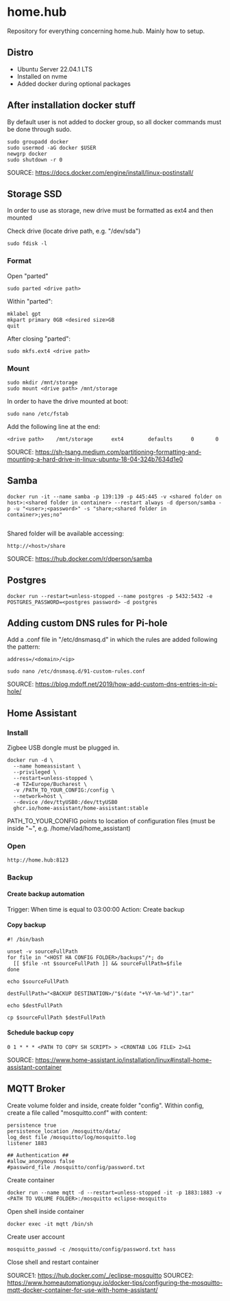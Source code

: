 # home.hub
Repository for everything concerning home.hub. Mainly how to setup.

## Distro
- Ubuntu Server 22.04.1 LTS
- Installed on nvme
- Added docker during optional packages

## After installation docker stuff
By default user is not added to docker group, so all docker commands must be done through sudo.

```
sudo groupadd docker
sudo usermod -aG docker $USER
newgrp docker
sudo shutdown -r 0
```

SOURCE: https://docs.docker.com/engine/install/linux-postinstall/


## Storage SSD
In order to use as storage, new drive must be formatted as ext4 and then mounted

Check drive (locate drive path, e.g. "/dev/sda")
```
sudo fdisk -l
```
### Format
Open "parted" 
```
sudo parted <drive path>
```
Within "parted":
```
mklabel gpt
mkpart primary 0GB <desired size>GB
quit
```
After closing "parted":
```
sudo mkfs.ext4 <drive path>
```
### Mount
```
sudo mkdir /mnt/storage
sudo mount <drive path> /mnt/storage
```
In order to have the drive mounted at boot:
```
sudo nano /etc/fstab
```
Add the following line at the end:
```
<drive path>    /mnt/storage      ext4        defaults      0       0
```

SOURCE: https://sh-tsang.medium.com/partitioning-formatting-and-mounting-a-hard-drive-in-linux-ubuntu-18-04-324b7634d1e0

## Samba
```
docker run -it --name samba -p 139:139 -p 445:445 -v <shared folder on host>:<shared folder in container> --restart always -d dperson/samba -p -u "<user>;<password>" -s "share;<shared folder in container>;yes;no"
 
```
Shared folder will be available accessing:
```
http://<host>/share
```

SOURCE: https://hub.docker.com/r/dperson/samba

## Postgres
```
docker run --restart=unless-stopped --name postgres -p 5432:5432 -e POSTGRES_PASSWORD=<postgres password> -d postgres
```

## Adding custom DNS rules for Pi-hole
Add a .conf file in "/etc/dnsmasq.d" in which the rules are added following the pattern:
```
address=/<domain>/<ip>
```
```
sudo nano /etc/dnsmasq.d/91-custom-rules.conf 
```
SOURCE: https://blog.mdoff.net/2019/how-add-custom-dns-entries-in-pi-hole/

## Home Assistant

### Install 

Zigbee USB dongle must be plugged in.

```
docker run -d \
  --name homeassistant \
  --privileged \
  --restart=unless-stopped \
  -e TZ=Europe/Bucharest \
  -v /PATH_TO_YOUR_CONFIG:/config \
  --network=host \
  --device /dev/ttyUSB0:/dev/ttyUSB0
  ghcr.io/home-assistant/home-assistant:stable
```

PATH_TO_YOUR_CONFIG points to location of configuration files (must be inside "~", e.g. /home/vlad/home_assistant)

### Open
```
http://home.hub:8123
```

### Backup

#### Create backup automation

Trigger: When time is equal to 03:00:00
Action: Create backup

#### Copy backup

```
#! /bin/bash

unset -v sourceFullPath
for file in "<HOST HA CONFIG FOLDER>/backups"/*; do
  [[ $file -nt $sourceFullPath ]] && sourceFullPath=$file
done

echo $sourceFullPath

destFullPath="<BACKUP DESTINATION>/"$(date "+%Y-%m-%d")".tar"

echo $destFullPath

cp $sourceFullPath $destFullPath
```

#### Schedule backup copy
```
0 1 * * * <PATH TO COPY SH SCRIPT> > <CRONTAB LOG FILE> 2>&1
```

SOURCE: https://www.home-assistant.io/installation/linux#install-home-assistant-container

## MQTT Broker

Create volume folder and inside, create folder "config". Within config, create a file called "mosquitto.conf" with content:
```
persistence true
persistence_location /mosquitto/data/
log_dest file /mosquitto/log/mosquitto.log
listener 1883

## Authentication ##
#allow_anonymous false
#password_file /mosquitto/config/password.txt
```

Create container
```
docker run --name mqtt -d --restart=unless-stopped -it -p 1883:1883 -v <PATH TO VOLUME FOLDER>:/mosquitto eclipse-mosquitto
```

Open shell inside container
```
docker exec -it mqtt /bin/sh
```

Create user account
```
mosquitto_passwd -c /mosquitto/config/password.txt hass
```

Close shell and restart container

SOURCE1: https://hub.docker.com/_/eclipse-mosquitto
SOURCE2: https://www.homeautomationguy.io/docker-tips/configuring-the-mosquitto-mqtt-docker-container-for-use-with-home-assistant/
